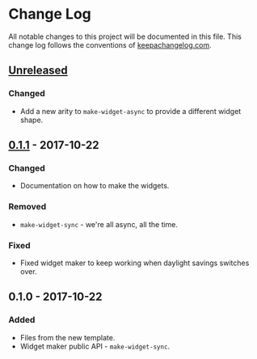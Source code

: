 # Change Log
All notable changes to this project will be documented in this file. This change log follows the conventions of [keepachangelog.com](http://keepachangelog.com/).

## [Unreleased]
### Changed
- Add a new arity to `make-widget-async` to provide a different widget shape.

## [0.1.1] - 2017-10-22
### Changed
- Documentation on how to make the widgets.

### Removed
- `make-widget-sync` - we're all async, all the time.

### Fixed
- Fixed widget maker to keep working when daylight savings switches over.

## 0.1.0 - 2017-10-22
### Added
- Files from the new template.
- Widget maker public API - `make-widget-sync`.

[Unreleased]: https://github.com/your-name/testing-clojure-spec/compare/0.1.1...HEAD
[0.1.1]: https://github.com/your-name/testing-clojure-spec/compare/0.1.0...0.1.1
